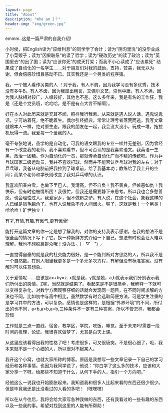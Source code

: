 ```yaml
---
layout: page
title: "About"
description: "Who am I？" 
header-img: "img/green.jpg"
---
```


  emmm..这是一篇严肃的自我介绍!

  小时侯，把English读为"应给利息"的同学学了会计；读为"阴沟里洗"的没毕业成了小菜贩子；读为"因果联系"的读了哲学；读为"硬改历史"的读了政治；读为"英国里去"的出了国；读为“应该你死”的成天打架；而我不小心读成了"应该累死" 结果成了自动化的一名学生.......对于朋友们对我的鼓励，支持，赞美，我无以为谢，但会倍感珍惜且感动不已。其实我还是一个另类的程序猿。

  我，一个被人看作另类的人 ！对于我，有人不屑，因为我学习没有多优秀，技术没有多牛B。有人不齿，因为我屡出粗言，又偶尔文艺，崇尚中庸。有人不满，因为我人脉相对较广，人缘较好，其他也不差。这么多年来，我是有名的工作狂，我是（还是个党员哦，哈哈哈，是不是有点大言不惭啊）。

  好在本人对此历来就是充耳不闻，照样我行我素。从来就是遇人说人话，遇鬼说鬼话，宁可站着死，绝不跪着生。偶尔引经据典，常常让理亏者落荒而逃。我写文章就跟本人一样，绝对原生态。跟我的朋友在一起，我会没大没小，玩成一堆，拖拉机玩得一流。我爱每一个爱我的人。

  毫不夸张地说，虽学的是自动化，可我的语文跟我的专业一样并无差别，因为曾经有一个改变我的老师。我不喜欢看书，但不可否认的是我喜欢语文。我英语一生黑，政治一团糟。作为自动化的一员，那就传承自动化广而不精的传统吧。作为乒乓球国家二级运动员，我并不喜欢打球，然而并不能否认乒乓球对我的左右；对于乒乓球，我爸从电脑前把我拉到了球桌前，给了我基本功；教练给了我上升的空间；而某个老师和学长则改变了我对乒乓球的认识。

  我喜欢阳春白雪，也做下里巴人。我清高，但不自负！我不善良，但嫉恶如仇！我快乐，但有时也被情所困！我很忙，但我还是需要静下来思考。所以我也会多愁善感，也会理性过人。我爱家乡，但不做黔之驴。有人说，在这个社会，象我这样的人已经是凤毛麟角了。也有人说我象不食人间烟火。够了，这就是我！一个另类！哈哈哈！旷世独立！

  有才,有情,有趣,有傲气,更有傲骨!

  能打开这篇文章的你一定是想了解我的，对你的支持我表示感谢。在我的想法不是很全面的情况下写下了它。换一种新鲜方式介绍一下自己。想法有时也会让人难以理解。我也不想脱离群众哦！没办法╮(￣▽￣")╭

  一直觉得自豪的就是我的社交能力很好，是一个能判断对方思路的人，所以我不是一个自然数。在别人眼里我更多是一个多元多次方程，有解但没有标准答案。没有解时可以任意想象。

  关于爱情呢…….应该是ax+by=z. x就是我，y就是她，a,b就表示我们分别表示我们所付出的感情。Z呢，当然就是结果了。看起来是不是很简单，我解释一下就可以变得复杂化，对数学方面观察仔细的话就会发现同一题目，在不同时间求解的方法也不同，比如初中与高中相比，虽然数学有时会选取简便方法，可是学生注重的是学习其中的方法，可以复杂。感情也是这样的，是根据“外界环境”的不同，所付出的也不同，a<b,a>b,a=b,三种条件不一定有三种答案，所以不管怎样，我都会珍惜

  工作就是三点一直线，宿舍，教学区，学院，吃饭，睡觉。至于未来吗!需要一段时间的推理，论证。我很喜欢做梦了，尤其是白天上课。

  从这里应该看得出我的性格了吧！考虑很多，可又很唐突。不是很心细了，呃，我本来就不是一个心细的人，所以很对不起某人。

  我开这个小窝，也就大家所称的博客。原因是我想写一些文章记录一下自己的学习经历和各种事情。也因为我同学说了，他说：“你白学了这么多的技术，应该和大家分享一下呀。给那些不知道干什么，从何下手的人，指引一个方向吧。”

  经他这么一说我也开始膨胀起来。我知道我和很多人比起来看的东西还很少很少。但是毕竟我还是比没看过的人看的多吧！（嘿嘿嘿）

  所以在从今往后，我将会给大家写各种我做的东西，还有我看过的一些有趣的东西以及一些我的事。希望对找到这里的人能有所帮助！
